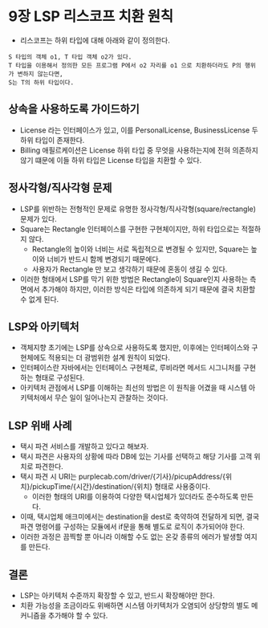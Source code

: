 # 9장 LSP 리스코프 치환 원칙

- 리스코프는 하위 타입에 대해 아래와 같이 정의한다.

```
S 타입의 객체 o1, T 타입 객체 o2가 있다.
T 타입을 이용해서 정의한 모든 프로그램 P에서 o2 자리를 o1 으로 치환하더라도 P의 행위가 변하지 않는다면,
S는 T의 하위 타입이다.
```

## 상속을 사용하도록 가이드하기

- License 라는 인터페이스가 있고, 이를 PersonalLicense, BusinessLicense 두 하위 타입이 존재한다.
- Billing 애필르케이션은 License 하위 타입 중 무엇을 사용하는지에 전혀 의존하지 않기 떄문에 이들 하위 타입은 License 타입을 치환할 수 있다.

## 정사각형/직사각형 문제

- LSP를 위반하는 전형적인 문제로 유명한 정사각형/직사각형(square/rectangle) 문제가 있다.
- Square는 Rectangle 인터페이스를 구현한 구현체이지만, 하위 타입으로는 적절하지 않다.
  - Rectangle의 높이와 너비는 서로 독립적으로 변경될 수 있지만,  Square는 높이와 너비가 반드시 함께 변경되기 때문에다.
  - 사용자가 Rectangle 만 보고 생각하기 때문에 혼동이 생길 수 있다.
- 이러한 형태에서 LSP를 막기 위한 방법은 Rectangle이 Square인지 사용하는 측면에서 추가해야 하지만, 이러한 방식은 타입에 의존하게 되기 때문에 결국 치환할 수 없게 된다.

## LSP와 아키텍처

- 객체지향 초기에는 LSP를 상속으로 사용하도록 했지만, 이후에는 인터페이스와 구현체에도 적용되는 더 광범위한 설계 원칙이 되었다.
- 인터페이스란 자바에서는 인터페이스 구현체로, 루비라면 메서드 시그니처를 구현하는 형태로 구성된다.
- 아키텍처 관점에서 LSP를 이해하는 최선의 방법은 이 원칙을 어겼을 때 시스템 아키텍처에서 무슨 일이 일어나는지 관찰하는 것이다.

## LSP 위배 사례

- 택시 파견 서비스를 개발하고 있다고 해보자.
- 택시 파견은 사용자의 상황에 따라 DB에 있는 기사를 선택하고 해당 기사를 고객 위치로 파견한다.
- 택시 파견 시 URI는 purplecab.com/driver/{기사}/picupAddress/{위치}/pickupTime/{시간}/destination/{위치} 형태로 사용중이다.
  - 이러한 형태의 URI를 이용하여 다양한 택시업체가 있더라도 준수하도록 만든다.
- 이때, 택시업체 애크미에서는 destination을 dest로 축약하여 전달하게 되면, 결국 파견 명령어를 구성하는 모듈에서 if문을 통해 별도로 로직이 추가되어야 한다.
- 이러한 과정은 끔찍할 뿐 아니라 이해할 수도 없는 온갖 종류의 에러가 발생할 여지를 만든다.

## 결론

- LSP는 아키텍처 수준까지 확장할 수 있고, 반드시 확장해야만 한다.
- 치환 가능성을 조금이라도 위배하면 시스템 아키텍처가 오염되어 상당향의 별도 메커니즘을 추가해야 할 수 있다.